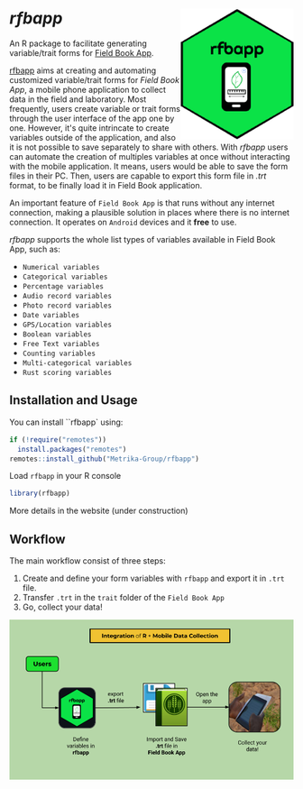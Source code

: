 # *rfbapp*  <img src="man/figures/rfbapp_sticker_logo_rmbgr.png" width="200" align="right" />

An R package to facilitate generating variable/trait forms for [Field Book App](https://play.google.com/store/apps/details?id=com.fieldbook.tracker&hl=es_PE&gl=US).

[rfbapp](https://github.com/Metrika-Group/rfbapp) aims at creating and automating customized variable/trait forms for *Field Book App*, a mobile phone application to collect data in the field and laboratory. Most frequently, users create variable or trait forms through the user  interface of the app one by one. However, it's quite intrincate to create variables outside of the application, and also it is not possible to save separately to share with others. With *rfbapp* users can automate the creation of multiples variables at once without interacting with the mobile application. It means, users would be able to save the form files in their PC.
Then, users are capable to export this form file in *.trt* format, to be finally load it in Field Book application. 

An important feature of `Field Book App` is that runs without any internet connection, making a plausible solution in places where there is no internet connection. It operates on `Android` devices and it **free** to use.

*rfbapp* supports the whole list types of variables available in Field Book App, such as:

- `Numerical variables`
- `Categorical variables`
- `Percentage variables` 
- `Audio record variables` 
- `Photo record variables` 
- `Date variables` 
- `GPS/Location variables`
- `Boolean variables` 
- `Free Text variables` 
- `Counting variables` 
- `Multi-categorical variables` 
- `Rust scoring variables` 

## Installation and Usage

You can install ``rfbapp` using:

``` r
if (!require("remotes"))
  install.packages("remotes")
remotes::install_github("Metrika-Group/rfbapp")
```
Load `rfbapp` in your R console

``` r
library(rfbapp)
```

More details in the website (under construction)

## Workflow

The main workflow consist of three steps:

1. Create and define your form variables with `rfbapp` and export it in `.trt` file.
2. Transfer `.trt` in the `trait` folder of the `Field Book App`
3. Go, collect your data!


<img src="man/figures/rfbapp_workflow.png" />


